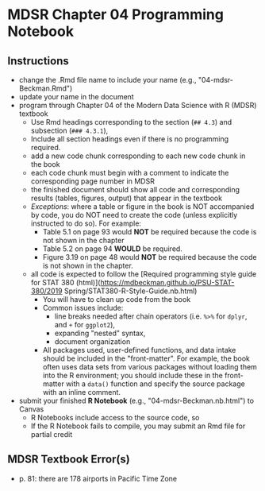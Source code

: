# MDSR Chapter 04 Programming Notebook

## Instructions

- change the .Rmd file name to include your name (e.g., "04-mdsr-Beckman.Rmd")
- update your name in the document
- program through Chapter 04 of the Modern Data Science with R (MDSR) textbook
    - Use Rmd headings corresponding to the section (`## 4.3`) and subsection (`### 4.3.1`), 
    - Include all section headings even if there is no programming required.
    - add a new code chunk corresponding to each new code chunk in the book
    - each code chunk must begin with a comment to indicate the corresponding page number in MDSR
    - the finished document should show all code and corresponding results (tables, figures, output) that appear in the textbook
    - *Exceptions*: where a table or figure in the book is NOT accompanied by code, you do NOT need to create the code (unless explicitly instructed to do so).  For example: 
        - Table 5.1 on page 93 would **NOT** be required because the code is not shown in the chapter
        - Table 5.2 on page 94 **WOULD** be required.
        - Figure 3.19 on page 48 would **NOT** be required because the code is not shown in the chapter.
    - all code is expected to follow the [Required programming style guide for STAT 380 (html)](https://mdbeckman.github.io/PSU-STAT-380/2019 Spring/STAT380-R-Style-Guide.nb.html)
        - You will have to clean up code from the book 
        - Common issues include: 
            - line breaks needed after chain operators (i.e. `%>%` for `dplyr`, and `+` for `ggplot2`), 
            - expanding "nested" syntax,
            - document organization
        - All packages used, user-defined functions, and data intake should be included in the "front-matter".  For example, the book often uses data sets from various packages without loading them into the R environment; you should include these in the front-matter with a `data()` function and specify the source package with an inline comment.
- submit your finished **R Notebook** (e.g., "04-mdsr-Beckman.nb.html") to Canvas
    - R Notebooks include access to the source code, so 
    - If the R Notebook fails to compile, you may submit an Rmd file for partial credit

## MDSR Textbook Error(s)

- p. 81: there are 178 airports in Pacific Time Zone

